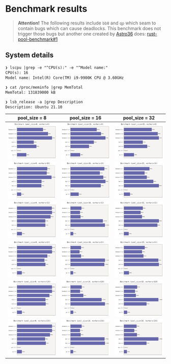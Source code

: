 # Benchmark results

> **Attention!** The following results include `bb8` and `qp` which
> seam to contain bugs which can cause deadlocks. This benchmark does
> not trigger those bugs but another one created by
> [Astro36](https://github.com/Astro36) does:
> [rust-pool-benchmark#1](https://github.com/Astro36/rust-pool-benchmark/issues/1)

## System details

```
❯ lscpu |grep -e "^CPU(s):" -e "^Model name:"
CPU(s): 16
Model name: Intel(R) Core(TM) i9-9900K CPU @ 3.60GHz
```

```
❯ cat /proc/meminfo |grep MemTotal
MemTotal: 131839000 kB
```

```
❯ lsb_release -a |grep Description
Description: Ubuntu 21.10
```

| pool_size = 8 | pool_size = 16 | pool_size = 32 |
| --- | --- | --- |
| <img src="figures/result_s8_w8.svg"> | <img src="figures/result_s16_w8.svg"> | <img src="figures/result_s32_w8.svg"> |
| <img src="figures/result_s8_w16.svg"> | <img src="figures/result_s16_w16.svg"> | <img src="figures/result_s32_w16.svg"> |
| <img src="figures/result_s8_w32.svg"> | <img src="figures/result_s16_w32.svg"> | <img src="figures/result_s32_w32.svg"> |
| <img src="figures/result_s8_w64.svg"> | <img src="figures/result_s16_w64.svg"> | <img src="figures/result_s32_w64.svg"> |
| <img src="figures/result_s8_w128.svg"> | <img src="figures/result_s16_w128.svg"> | <img src="figures/result_s32_w128.svg"> |
| <img src="figures/result_s8_w256.svg"> | <img src="figures/result_s16_w256.svg"> | <img src="figures/result_s32_w256.svg"> |
